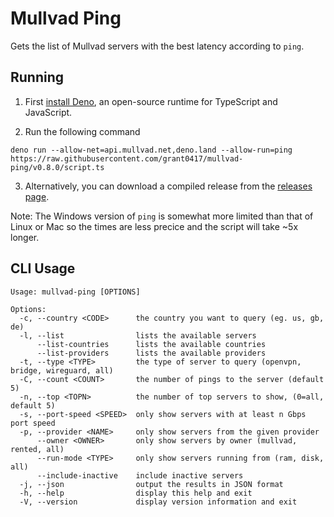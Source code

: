 # Mullvad Ping

Gets the list of Mullvad servers with the best latency according to `ping`.

## Running

1. First
   [install Deno](https://docs.deno.com/runtime/manual/getting_started/installation),
   an open-source runtime for TypeScript and JavaScript.

2. Run the following command

```shell
deno run --allow-net=api.mullvad.net,deno.land --allow-run=ping https://raw.githubusercontent.com/grant0417/mullvad-ping/v0.8.0/script.ts
```

3. Alternatively, you can download a compiled release from the
   [releases page](https://github.com/grant0417/mullvad-ping/releases/).

Note: The Windows version of `ping` is somewhat more limited than that of Linux
or Mac so the times are less precice and the script will take ~5x longer.

## CLI Usage

```
Usage: mullvad-ping [OPTIONS]

Options:
  -c, --country <CODE>      the country you want to query (eg. us, gb, de)
  -l, --list                lists the available servers
      --list-countries      lists the available countries
      --list-providers      lists the available providers
  -t, --type <TYPE>         the type of server to query (openvpn, bridge, wireguard, all)
  -C, --count <COUNT>       the number of pings to the server (default 5)
  -n, --top <TOPN>          the number of top servers to show, (0=all, default 5)
  -s, --port-speed <SPEED>  only show servers with at least n Gbps port speed
  -p, --provider <NAME>     only show servers from the given provider
      --owner <OWNER>       only show servers by owner (mullvad, rented, all)
      --run-mode <TYPE>     only show servers running from (ram, disk, all)
      --include-inactive    include inactive servers
  -j, --json                output the results in JSON format
  -h, --help                display this help and exit
  -V, --version             display version information and exit
```
